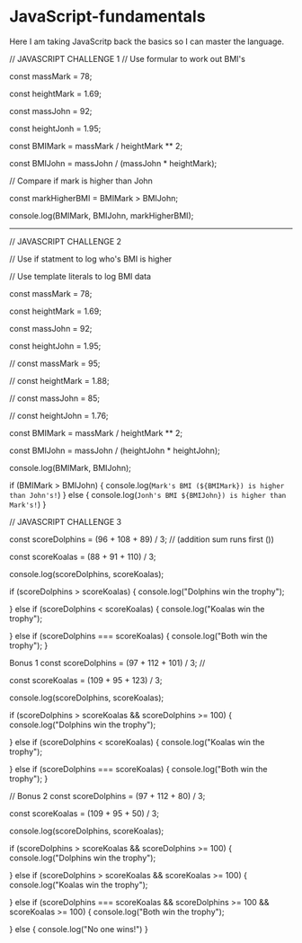 # JavaScript-fundamentals

Here I am taking JavaScritp back the basics so I can master the language.


// JAVASCRIPT CHALLENGE 1
// Use formular to work out BMI's

const massMark = 78;

const heightMark = 1.69;

const massJohn = 92;

const heightJonh = 1.95;

const BMIMark = massMark / heightMark ** 2;

const BMIJohn = massJohn / (massJohn * heightMark);

// Compare if mark is higher than John

const markHigherBMI = BMIMark > BMIJohn;

console.log(BMIMark, BMIJohn, markHigherBMI);


--------------------------------------------------------

// JAVASCRIPT CHALLENGE 2

// Use if statment to log who's BMI is higher

// Use template literals to log BMI data

const massMark = 78;

const heightMark = 1.69;

const massJohn = 92;

const heightJohn = 1.95;

// const massMark = 95;

// const heightMark = 1.88;

// const massJohn = 85;

// const heightJohn = 1.76;


const BMIMark = massMark / heightMark ** 2;

const BMIJohn = massJohn / (heightJohn * heightJohn);

console.log(BMIMark, BMIJohn);

if (BMIMark > BMIJohn) {
    console.log(`Mark's BMI (${BMIMark}) is higher than John's!`)
} else {
    console.log(`Jonh's BMI ${BMIJohn}) is higher than Mark's!`)
}


// JAVASCRIPT CHALLENGE 3

const scoreDolphins = (96 + 108 + 89) / 3; // (addition sum runs first ())

const scoreKoalas = (88 + 91 + 110) / 3;

console.log(scoreDolphins, scoreKoalas);

if (scoreDolphins > scoreKoalas) {
    console.log("Dolphins win the trophy");

} else if (scoreDolphins < scoreKoalas) {
    console.log("Koalas win the trophy");

} else if (scoreDolphins === scoreKoalas) {
    console.log("Both win the trophy");
} 

Bonus 1
const scoreDolphins = (97 + 112 + 101) / 3; // 

const scoreKoalas = (109 + 95 + 123) / 3;

console.log(scoreDolphins, scoreKoalas);

if (scoreDolphins > scoreKoalas && scoreDolphins >= 100) {
    console.log("Dolphins win the trophy");

} else if (scoreDolphins < scoreKoalas) {
    console.log("Koalas win the trophy");

} else if (scoreDolphins === scoreKoalas) {
    console.log("Both win the trophy");
} 

// Bonus 2
const scoreDolphins = (97 + 112 + 80) / 3;

const scoreKoalas = (109 + 95 + 50) / 3;

console.log(scoreDolphins, scoreKoalas);

if (scoreDolphins > scoreKoalas && scoreDolphins >= 100) {
    console.log("Dolphins win the trophy");

} else if (scoreDolphins > scoreKoalas && scoreKoalas >= 100) {
    console.log("Koalas win the trophy");

} else if (scoreDolphins === scoreKoalas && scoreDolphins >= 100 && scoreKoalas >= 100) {
    console.log("Both win the trophy");
    
} else {
    console.log("No one wins!")
}

